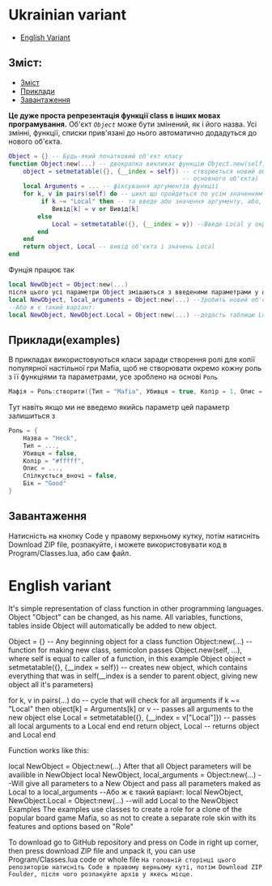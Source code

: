 # Ukrainian variant
- [English Variant](#english-variant)
## Зміст:
  - [Зміст](#Зміст)
  - [Приклади](#Прикладиexamples)
  - [Завантаження](#Завантаження)
    
**Це дуже проста репрезентація функції class в інших мовах програмування.**
Об'єкт *`Object`* може бути змінений, як і його назва. Усі змінні, функції, списки прив'язані до нього автоматично додадуться до нового об'єкта.
```lua
Object = {} -- Будь-який початковий об'єкт класу 
function Object:new(...) -- двокрапка викликає функцію Object.new(self, ...), де self введе те що знаходиться всередині Object
    object = setmetatable({}, {__index = self}) -- створюється новий об'єкт, у який поміщається усе що було в self(__index являє собою посилання на основний об'єкт, якби надаючи йому усі властивності 
                                                -- основного об'єкта)
    local Arguments = ... -- фіксування аргументів функції
    for k, v in pairs(self) do -- цикл що пройдеться по усім значенням аргументів
         if k ~= "Local" then -- та введе або значення аргументу, або, за його відсутності, значення self(усі окрім Local)
            Вивід[k] = v or Вивід[k]
        else
            Local = setmetatable({}, {__index = v}) --Введе Local у окрему змінну
        end 
    end
    return object, Local -- вивід об'єкта і значень Local
end
```
Фунція працює так
```lua
local NewObject = Object:new(...)
після цього усі параметри Object змішаються з введеними параметрами у функцію.
local NewObject, local_arguments = Object:new(...) --Зробить новий об'єкт на основі Object, а також виведе локальні аргументи у local_arguments
--Або ж є такий варіант:
local NewObject, NewObject.Local = Object:new(...) --додасть таблицю Local до нового об'єкту
```
## Приклади(examples)
В прикладах використовуються класи заради створення ролі для копії популярної настільної гри Mafia, щоб не створювати окремо кожну роль з її функціями та параметрами, усе зроблено на основі `Роль`
```lua
Мафія = Роль:створити({Тип = "Mafia", Убивця = true, Колір = 1, Опис = "Killer of the town", Спілкується_вночі= true, Бік = "Bad"})
```
Тут навіть якщо ми не введемо якийсь параметр цей параметр залишиться з 
```lua
Роль = {
    Назва = "Heck",
    Тип = ...,
    Убивця = false,
    Колір = "#fffff",
    Опис = ...,
    Спілкується_вночі = false,
    Бік = "Good"
}
```
## Завантаження
Натисність на кнопку Code у правому верхньому кутку, потім натисніть Download ZIP file, розпакуйте, і можете використовувати код в Program/Classes.lua, або сам файл.

# English variant
It's simple representation of class function in other programming languages.
Object "Object" can be changed, as his name. All variables, functions, tables inside Object will automatically be added to new object.

Object = {} -- Any beginning object for a class
function Object:new(...) -- function for making new class, semicolon passes Object.new(self, ...), where self is equal to caller of a function, in this example Object
object = setmetatable({}, {__index = self}) -- creates new object, which contains everything that was in self(__index is a sender to parent object, giving new object all it's parameters)

for k, v in pairs(...) do -- cycle that will check for all arguments
if k ~= "Local" then
object[k] = Arguments[k] or v -- passes all arguments to the new object
else
Local = setmetatable({}, {__index = v["Local"]}) -- passes all local arguments to a Local
end
end
return object, Local -- returns object and Local
end

Function works like this:

local NewObject = Object:new(...)
After that all Object parameters will be availible in NewObject
local NewObject, local_arguments = Object:new(...) --Will give all parameters to a New Object and pass all parameters maked as Local to a local_arguments
--Або ж є такий варіант:
local NewObject, NewObject.Local = Object:new(...) --will add Local to the NewObject
Examples
The examples use classes to create a role for a clone of the popular board game Mafia, so as not to create a separate role skin with its features and options based on "Role"

To download go to GitHub repository and press on Code in right up corner, then press download ZIP file and unpack it, you can use Program/Classes.lua code or whole file
<Code>На головній сторінці цього репозиторію натисніть Code в правому верньому куті, потім Download ZIP Foulder, після чого розпакуйте архів у якесь місце. <Code>
